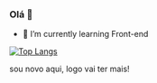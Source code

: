 ### Olá 👋

- 🌱 I’m currently learning Front-end

[![Top Langs](https://github-readme-stats.vercel.app/api/top-langs/?username=anuraghazra&layout=compact&langs_count=3&hide=TypeScript)](https://github.com/AiltonG)

sou novo aqui, logo vai ter mais!

